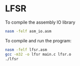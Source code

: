 # LFSR

To compile the assembly IO library
``` bash
nasm -felf asm_io.asm
```

To compile and run the program:

```bash
nasm -felf lfsr.asm
gcc -m32 -o lfsr main.c lfsr.o
./lfsr
```
